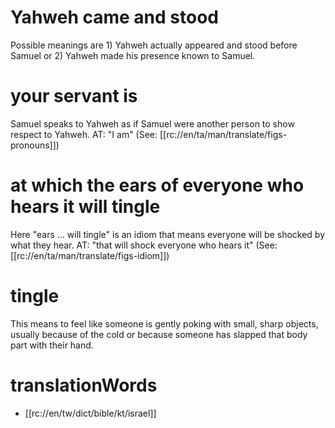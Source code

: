 # Yahweh came and stood

Possible meanings are 1) Yahweh actually appeared and stood before Samuel or 2) Yahweh made his presence known to Samuel.

# your servant is

Samuel speaks to Yahweh as if Samuel were another person to show respect to Yahweh. AT: "I am" (See: [[rc://en/ta/man/translate/figs-pronouns]])

# at which the ears of everyone who hears it will tingle

Here "ears ... will tingle" is an idiom that means everyone will be shocked by what they hear. AT: "that will shock everyone who hears it" (See: [[rc://en/ta/man/translate/figs-idiom]])

# tingle

This means to feel like someone is gently poking with small, sharp objects, usually because of the cold or because someone has slapped that body part with their hand.

# translationWords

* [[rc://en/tw/dict/bible/kt/israel]]